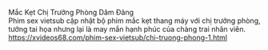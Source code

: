 Mắc Kẹt Chị Trưởng Phòng Dâm Đãng	
Phim sex vietsub cập nhật bộ phim mắc kẹt thang máy với chị trưởng phòng, tưởng tai họa nhưng lại là may mắn hạnh phúc của chàng trai nhân viên.	
https://xvideos68.com/phim-sex-vietsub/chi-truong-phong-1.html
